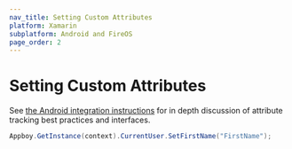```yaml
---
nav_title: Setting Custom Attributes
platform: Xamarin
subplatform: Android and FireOS
page_order: 2
---
```

# Setting Custom Attributes

See [the Android integration instructions][1] for in depth discussion of attribute tracking best practices and interfaces.

```csharp
Appboy.GetInstance(context).CurrentUser.SetFirstName("FirstName");
```

[1]: {{site.baseurl}}/developer_guide/platform_integration_guides/android/analytics/setting_custom_attributes/
